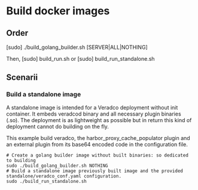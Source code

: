 # Build docker images

## Order

[sudo] ./build_golang_builder.sh [SERVER|ALL|NOTHING]

Then, [sudo] build_run.sh or [sudo] build_run_standalone.sh

## Scenarii

### Build a standalone image

A standalone image is intended for a Veradco deployment without init container. It embeds veradcod binary and all necessary plugin binaries (.so). The deployment is as lightweight as possible but in return this kind of deployment cannot do building on the fly.

This example build veradco, the harbor_proxy_cache_populator plugin and an external plugin from its base64 encoded code in the configuration file.
```
# Create a golang builder image without built binaries: so dedicated to building
sudo ./build_golang_builder.sh NOTHING
# Build a standalone image previously built image and the provided standalone/veradco_conf.yaml configuration.
sudo ./build_run_standalone.sh
```